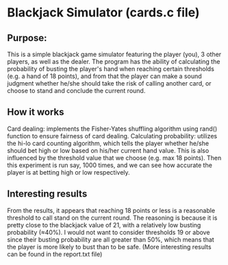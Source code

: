 # Blackjack Simulator (cards.c file)

<h2> Purpose: </h2>
<p>
  This is a simple blackjack game simulator featuring the player (you), 3 other players, as well as the dealer. The program has the ability of calculating the probability of busting the player's hand when reaching certain thresholds (e.g. a hand of 18 points), and from that the player can make a sound judgment whether he/she should take the risk of calling another card, or choose to stand and conclude the current round.
</p>

<h2> How it works </h2>
<p>
  Card dealing: implements the Fisher-Yates shuffling algorithm using rand() function to ensure fairness of card dealing.
  Calculating probability: utilizes the hi-lo card counting algorithm, which tells the player whether he/she should bet high or low based on his/her current hand value. This is also influenced by the threshold value that we choose (e.g. max 18 points). Then this experiment is run say, 1000 times, and we can see how accurate the player is at betting high or low respectively.
</p>

<h2> Interesting results </h2>
<p>
  From the results, it appears that reaching 18 points or less is a reasonable threshold to call stand on the current round. The reasoning is because it is
pretty close to the blackjack value of 21, with a relatively low busting probability (≈40%).
I would not want to consider thresholds 19 or above since their busting probability are all
greater than 50%, which means that the player is more likely to bust than to be safe. (More interesting results can be found in the report.txt file)
</p>
